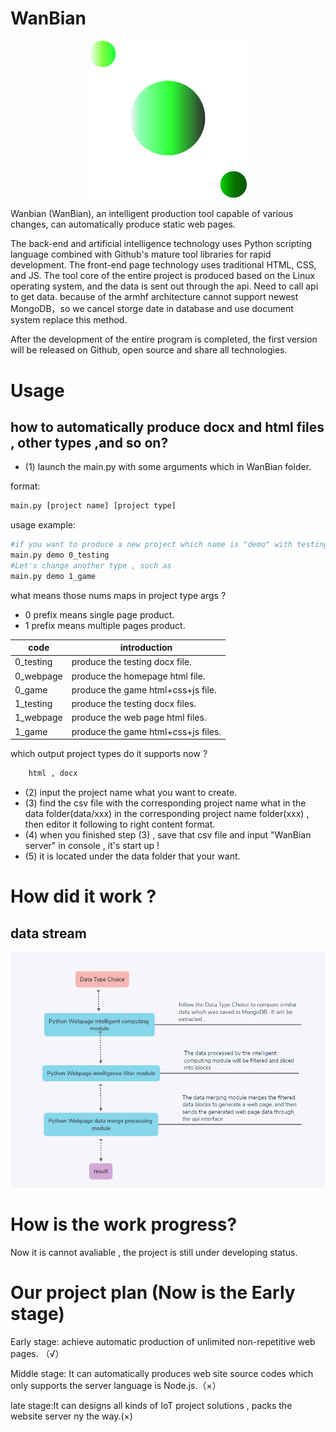 ﻿# WanBian

<p align="center"><img src="assets/images/logo.png" style="width:50%;" /></p>

Wanbian (WanBian), an intelligent production tool capable of various changes, can automatically produce static web pages.

The back-end and artificial intelligence technology uses Python scripting language combined with Github's mature tool libraries for rapid development. The front-end page technology uses traditional HTML, CSS, and JS. The tool core of the entire project is produced based on the Linux operating system, and the data is sent out through the api. Need to call api to get data.
because of the armhf architecture cannot support newest MongoDB，so we cancel storge date in database and use document system replace this method.

After the development of the entire program is completed, the first version will be released on Github, open source and share all technologies.

# Usage
## how to automatically produce docx and html files , other types ,and so on? 
- (1) launch the main.py with some arguments which in WanBian folder.

format:
```bash
main.py [project name] [project type]
```

usage example:
```bash
#if you want to produce a new project which name is "demo" with testing type , then input as below format.
main.py demo 0_testing
#Let's change another type , such as 
main.py demo 1_game
```

what means those nums maps in project type args ?
- 0 prefix means single page product.
- 1 prefix means multiple pages product.

|code|introduction|
|----|----|
|0_testing|produce the testing docx file.|
|0_webpage|produce the homepage html file.|
|0_game|produce the game html+css+js file.|
|1_testing|produce the testing docx files.|
|1_webpage|produce the web page html files.|
|1_game|produce the game html+css+js files.|

which output project types do it supports now ?
```bash
    html , docx   
```


- (2) input the project name what you want to create.
- (3) find the csv file with the corresponding project name what in the data folder(data/xxx) in the corresponding project name folder(xxx) , then editor it following to right content format.
- (4) when you finished step (3) , save that csv file and input "WanBian server" in console , it's start up !
- (5) it is located under the data folder that your want.

# How did it work ?

## data stream
![DataStream](assets/images/DataStream_en.png)

# How is the work progress?
Now it is cannot avaliable , the project is still under developing status. 

# Our project plan (Now is the Early stage)
Early stage: achieve automatic production of unlimited non-repetitive web pages. （√）

Middle stage: It can automatically produces web site source codes which only supports the server language is Node.js.（×）

late stage:It can designs all kinds of IoT project solutions , packs the website server ny the way.(×)
